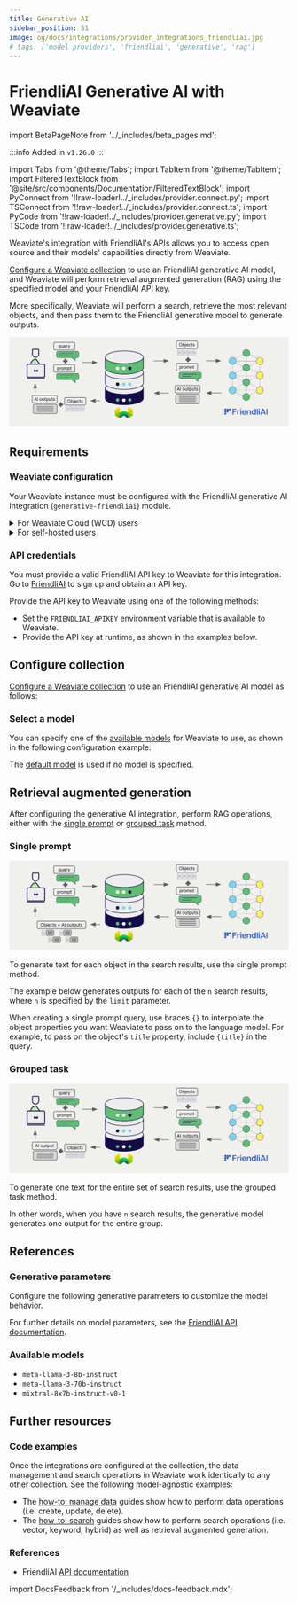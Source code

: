 ```yaml
---
title: Generative AI
sidebar_position: 51
image: og/docs/integrations/provider_integrations_friendliai.jpg
# tags: ['model providers', 'friendliai', 'generative', 'rag']
---
```


# FriendliAI Generative AI with Weaviate

import BetaPageNote from '../_includes/beta_pages.md';

<BetaPageNote />

:::info Added in `v1.26.0`
:::

import Tabs from '@theme/Tabs';
import TabItem from '@theme/TabItem';
import FilteredTextBlock from '@site/src/components/Documentation/FilteredTextBlock';
import PyConnect from '!!raw-loader!../_includes/provider.connect.py';
import TSConnect from '!!raw-loader!../_includes/provider.connect.ts';
import PyCode from '!!raw-loader!../_includes/provider.generative.py';
import TSCode from '!!raw-loader!../_includes/provider.generative.ts';

Weaviate's integration with FriendliAI's APIs allows you to access open source and their models' capabilities directly from Weaviate.

[Configure a Weaviate collection](#configure-collection) to use an FriendliAI generative AI model, and Weaviate will perform retrieval augmented generation (RAG) using the specified model and your FriendliAI API key.

More specifically, Weaviate will perform a search, retrieve the most relevant objects, and then pass them to the FriendliAI generative model to generate outputs.

![RAG integration illustration](../_includes/integration_friendliai_rag.png)

## Requirements

### Weaviate configuration

Your Weaviate instance must be configured with the FriendliAI generative AI integration (`generative-friendliai`) module.

<details>
  <summary>For Weaviate Cloud (WCD) users</summary>

This integration is enabled by default on Weaviate Cloud (WCD) serverless instances.

</details>

<details>
  <summary>For self-hosted users</summary>

- Check the [cluster metadata](../../config-refs/meta.md) to verify if the module is enabled.
- Follow the [how-to configure modules](../../configuration/modules.md) guide to enable the module in Weaviate.

</details>

### API credentials

You must provide a valid FriendliAI API key to Weaviate for this integration. Go to [FriendliAI](https://docs.friendli.ai/openapi/create-chat-completions) to sign up and obtain an API key.

Provide the API key to Weaviate using one of the following methods:

- Set the `FRIENDLIAI_APIKEY` environment variable that is available to Weaviate.
- Provide the API key at runtime, as shown in the examples below.

<Tabs groupId="languages">

 <TabItem value="py" label="Python API v4">
    <FilteredTextBlock
      text={PyConnect}
      startMarker="# START FriendliAIInstantiation"
      endMarker="# END FriendliAIInstantiation"
      language="py"
    />
  </TabItem>

 <TabItem value="js" label="JS/TS API v3">
    <FilteredTextBlock
      text={TSConnect}
      startMarker="// START FriendliAIInstantiation"
      endMarker="// END FriendliAIInstantiation"
      language="ts"
    />
  </TabItem>

</Tabs>

## Configure collection

[Configure a Weaviate collection](../../manage-data/collections.mdx#specify-a-generative-module) to use an FriendliAI generative AI model as follows:

<Tabs groupId="languages">
  <TabItem value="py" label="Python API v4">
    <FilteredTextBlock
      text={PyCode}
      startMarker="# START BasicGenerativeFriendliAI"
      endMarker="# END BasicGenerativeFriendliAI"
      language="py"
    />
  </TabItem>

  <TabItem value="js" label="JS/TS API v3">
    <FilteredTextBlock
      text={TSCode}
      startMarker="// START BasicGenerativeFriendliAI"
      endMarker="// END BasicGenerativeFriendliAI"
      language="ts"
    />
  </TabItem>

</Tabs>

### Select a model

You can specify one of the [available models](#available-models) for Weaviate to use, as shown in the following configuration example:

<Tabs groupId="languages">
  <TabItem value="py" label="Python API v4">
    <FilteredTextBlock
      text={PyCode}
      startMarker="# START GenerativeFriendliAICustomModel"
      endMarker="# END GenerativeFriendliAICustomModel"
      language="py"
    />
  </TabItem>

  <TabItem value="js" label="JS/TS API v3">
    <FilteredTextBlock
      text={TSCode}
      startMarker="// START GenerativeFriendliAICustomModel"
      endMarker="// END GenerativeFriendliAICustomModel"
      language="ts"
    />
  </TabItem>

</Tabs>

The [default model](#available-models) is used if no model is specified.

## Retrieval augmented generation

After configuring the generative AI integration, perform RAG operations, either with the [single prompt](#single-prompt) or [grouped task](#grouped-task) method.

### Single prompt

![Single prompt RAG integration generates individual outputs per search result](../_includes/integration_friendliai_rag_single.png)

To generate text for each object in the search results, use the single prompt method.

The example below generates outputs for each of the `n` search results, where `n` is specified by the `limit` parameter.

When creating a single prompt query, use braces `{}` to interpolate the object properties you want Weaviate to pass on to the language model. For example, to pass on the object's `title` property, include `{title}` in the query.

<Tabs groupId="languages">

 <TabItem value="py" label="Python API v4">
    <FilteredTextBlock
      text={PyCode}
      startMarker="# START SinglePromptExample"
      endMarker="# END SinglePromptExample"
      language="py"
    />
  </TabItem>

 <TabItem value="js" label="JS/TS API v3">
    <FilteredTextBlock
      text={TSCode}
      startMarker="// START SinglePromptExample"
      endMarker="// END SinglePromptExample"
      language="ts"
    />
  </TabItem>

</Tabs>

### Grouped task

![Grouped task RAG integration generates one output for the set of search results](../_includes/integration_friendliai_rag_grouped.png)

To generate one text for the entire set of search results, use the grouped task method.

In other words, when you have `n` search results, the generative model generates one output for the entire group.

<Tabs groupId="languages">

 <TabItem value="py" label="Python API v4">
    <FilteredTextBlock
      text={PyCode}
      startMarker="# START GroupedTaskExample"
      endMarker="# END GroupedTaskExample"
      language="py"
    />
  </TabItem>

 <TabItem value="js" label="JS/TS API v3">
    <FilteredTextBlock
      text={TSCode}
      startMarker="// START GroupedTaskExample"
      endMarker="// END GroupedTaskExample"
      language="ts"
    />
  </TabItem>

</Tabs>

## References

### Generative parameters

<!-- Zain: Any parameters discuss here? Pls see e.g. Cohere/OpenAI page for comparison -->

Configure the following generative parameters to customize the model behavior.

<Tabs groupId="languages">
  <TabItem value="py" label="Python API v4">
    <FilteredTextBlock
      text={PyCode}
      startMarker="# START FullGenerativeFriendliAI"
      endMarker="# END FullGenerativeFriendliAI"
      language="py"
    />
  </TabItem>

  <TabItem value="js" label="JS/TS API v3">
    <FilteredTextBlock
      text={TSCode}
      startMarker="// START FullGenerativeFriendliAI"
      endMarker="// END FullGenerativeFriendliAI"
      language="ts"
    />
  </TabItem>

</Tabs>

For further details on model parameters, see the [FriendliAI API documentation](https://docs.friendli.ai/openapi/create-chat-completions).

### Available models

* `meta-llama-3-8b-instruct`
* `meta-llama-3-70b-instruct`
* `mixtral-8x7b-instruct-v0-1`

## Further resources

### Code examples

Once the integrations are configured at the collection, the data management and search operations in Weaviate work identically to any other collection. See the following model-agnostic examples:

- The [how-to: manage data](../../manage-data/index.md) guides show how to perform data operations (i.e. create, update, delete).
- The [how-to: search](../../search/index.md) guides show how to perform search operations (i.e. vector, keyword, hybrid) as well as retrieval augmented generation.

### References

- FriendliAI [API documentation](https://docs.friendli.ai/openapi/create-chat-completions)

import DocsFeedback from '/_includes/docs-feedback.mdx';

<DocsFeedback/>
